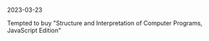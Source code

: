 2023-03-23


Tempted to buy "Structure and Interpretation of Computer Programs, JavaScript Edition"
